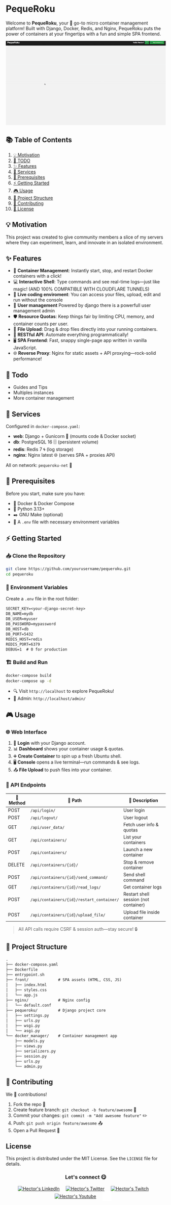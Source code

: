 # PequeRoku

Welcome to **PequeRoku**, your 🎯 go-to micro container management platform! Built with Django, Docker, Redis, and Nginx, PequeRoku puts the power of containers at your fingertips with a fun and simple SPA frontend. 

![brief animation on how the platform works](img/demo.gif)


## 📚 Table of Contents

1. [💡 Motivation](#-motivation)
2. [💾 TODO](#-todo)
3. [✨ Features](#-features)
4. [🚀 Services](#-services)
5. [🔧 Prerequisites](#-prerequisites)
6. [⚡ Getting Started](#-getting-started)
7. [🎮 Usage](#-usage)
8. [📂 Project Structure](#-project-structure)
9. [🤝 Contributing](#-contributing)
10. [📜 License](#license)



## 💡 Motivation
This project was created to give community members a slice of my servers where they can experiment, learn, and innovate in an isolated environment.


## ✨ Features

* 🐳 **Container Management**: Instantly start, stop, and restart Docker containers with a click! 
* 💻 **Interactive Shell**: Type commands and see real-time logs—just like magic! (AND 100% COMPATIBLE WITH CLOUDFLARE TUNNELS)
* 🎉 **Live coding enviroment**: You can access your files, upload, edit and run without the console
* 👥 **User management** Powered by django there is a powerfull user management admin
* 🛡️ **Resource Quotas**: Keep things fair by limiting CPU, memory, and container counts per user. 
* 📁 **File Upload**: Drag & drop files directly into your running containers. 
* 🔗 **RESTful API**: Automate everything programmatically! 
* 🖥️ **SPA Frontend**: Fast, snappy single-page app written in vanilla JavaScript. 
* 🌐 **Reverse Proxy**: Nginx for static assets + API proxying—rock-solid performance! 


## 💾 Todo
* Guides and Tips
* Multiples instances
* More container management



## 🚀 Services

Configured in `docker-compose.yaml`:

* **web**: Django + Gunicorn 🌟 (mounts code & Docker socket)
* **db**: PostgreSQL 16 🗄️ (persistent volume)
* **redis**: Redis 7 🌀 (log storage)
* **nginx**: Nginx latest 🌐 (serves SPA + proxies API)

All on network: `pequeroku-net` 🔗



## 🔧 Prerequisites

Before you start, make sure you have:

* 🐳 Docker & Docker Compose
* 🐍 Python 3.13+
* ✒️ GNU Make (optional)
* 📄 A `.env` file with necessary environment variables



## ⚡ Getting Started

### 📥 Clone the Repository

```bash
git clone https://github.com/yourusername/pequeroku.git
cd pequeroku
```

### 🔑 Environment Variables

Create a `.env` file in the root folder:

```env
SECRET_KEY=<your-django-secret-key>
DB_NAME=mydb
DB_USER=myuser
DB_PASSWORD=mypassword
DB_HOST=db
DB_PORT=5432
REDIS_HOST=redis
REDIS_PORT=6379
DEBUG=1  # 0 for production
```

### 🏗️ Build and Run

```bash
docker-compose build
docker-compose up -d
```

* 🔍 Visit `http://localhost` to explore PequeRoku!
* 🔐 Admin: `http://localhost/admin/`



## 🎮 Usage

### 🌐 Web Interface

1. 🔑 **Login** with your Django account.
2. 📊 **Dashboard** shows your container usage & quotas.
3. ➕ **Create Container** to spin up a fresh Ubuntu shell.
4. 🖥️ **Console** opens a live terminal—run commands & see logs.
5. 📤 **File Upload** to push files into your container.

### 📡 API Endpoints

| 🔧 Method | 📍 Path                                   | 📖 Description                        |
| -------- | ------- | -------- |
| POST      | `/api/login/`                             | User login                            |
| POST      | `/api/logout/`                            | User logout                           |
| GET       | `/api/user_data/`                         | Fetch user info & quotas              |
| GET       | `/api/containers/`                        | List your containers                  |
| POST      | `/api/containers/`                        | Launch a new container                |
| DELETE    | `/api/containers/{id}/`                   | Stop & remove container               |
| POST      | `/api/containers/{id}/send_command/`      | Send shell command                    |
| GET       | `/api/containers/{id}/read_logs/`         | Get container logs                    |
| POST      | `/api/containers/{id}/restart_container/` | Restart shell session (not container) |
| POST      | `/api/containers/{id}/upload_file/`       | Upload file inside container          |

> All API calls require CSRF & session auth—stay secure! 🔒



## 📂 Project Structure

```
.
├── docker-compose.yaml
├── Dockerfile
├── entrypoint.sh
├── front/             # SPA assets (HTML, CSS, JS)
│   ├── index.html
│   ├── styles.css
│   └── app.js
├── nginx/             # Nginx config
│   └── default.conf
├── pequeroku/         # Django project core
│   ├── settings.py
│   ├── urls.py
│   ├── wsgi.py
│   └── asgi.py
└── docker_manager/    # Container management app
    ├── models.py
    ├── views.py
    ├── serializers.py
    ├── session.py
    ├── urls.py
    └── admin.py
```



## 🤝 Contributing

We 💖 contributions!

1. Fork the repo 🍴
2. Create feature branch: `git checkout -b feature/awesome` 🌟
3. Commit your changes: `git commit -m "Add awesome feature"` ✏️
4. Push: `git push origin feature/awesome` 📤
5. Open a Pull Request 🚀



## License

This project is distributed under the MIT License. See the `LICENSE` file for details.

<div align="center">
<h3 align="center">Let's connect 😋</h3>
</div>
<p align="center">
<a href="https://www.linkedin.com/in/hector-pulido-17547369/" target="blank">
<img align="center" width="30px" alt="Hector's LinkedIn" src="https://www.vectorlogo.zone/logos/linkedin/linkedin-icon.svg"/></a> &nbsp; &nbsp;
<a href="https://twitter.com/Hector_Pulido_" target="blank">
<img align="center" width="30px" alt="Hector's Twitter" src="https://www.vectorlogo.zone/logos/twitter/twitter-official.svg"/></a> &nbsp; &nbsp;
<a href="https://www.twitch.tv/hector_pulido_" target="blank">
<img align="center" width="30px" alt="Hector's Twitch" src="https://www.vectorlogo.zone/logos/twitch/twitch-icon.svg"/></a> &nbsp; &nbsp;
<a href="https://www.youtube.com/channel/UCS_iMeH0P0nsIDPvBaJckOw" target="blank">
<img align="center" width="30px" alt="Hector's Youtube" src="https://www.vectorlogo.zone/logos/youtube/youtube-icon.svg"/></a> &nbsp; &nbsp;
<a href="https://pequesoft.net/" target="blank">
<img align="center" width="30px" alt="Pequesoft website" src="https://github.com/HectorPulido/HectorPulido/blob/master/img/pequesoft-favicon.png?raw=true"/></a> &nbsp; &nbsp;
